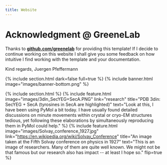 ```yaml
---
title: Website
---
```


# Acknowledgment @ GreeneLab

Thanks to [**github.com/greenelab**](https://github.com/greenelab/lab-website-template) for providing this template! If I decide to continue working on this website I shall give you some feedback on how intuitive I find working with the template and your documentation.

Kind regards,
Juergen Pfeffermann

{% include section.html dark=false full=true %}
{% include banner.html image="images/banner-bottom.png" %}

{% include section.html %}
{%
  include feature.html
  image="images/3din_SecYEG+SecA.PNG"
  link="research"
  title="PDB 3din: SecYEG + SecA (tyrosines in SecA are highlighted)"
  text="Look at this, I have been using PyMol a bit today. I have usually found detailed discussions on minute movements within crystal or cryo-EM structures tedious, yet following these elaborations by simultaneously reproducing them in PyMol could help."
%}
{%
  include feature.html
  image="images/Solvay_conference_1927.jpg"
  link="https://en.wikipedia.org/wiki/Solvay_Conference"
  title="An image taken at the Fifth Solvay conference on physics in 1927"
  text="This is an image of researchers. Many of them are quite well known. We might not be that famous but our research also has impact -- at least I hope so."
  flip=true
%}
